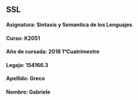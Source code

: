 ## SSL

#### Asignatura:  Sintaxis y Semantica de los Lenguajes
#### Curso: K2051
#### Año de cursada:  2018 1°Cuatrimestre
#### Legajo:  154166.3
#### Apellido:  Greco 
#### Nombre:  Gabriele

